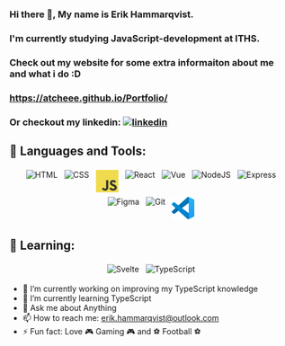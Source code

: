 ### Hi there 👋, My name is Erik Hammarqvist.
### I'm currently studying JavaScript-development at ITHS.

### Check out my website for some extra informaiton about me and what i do :D
### https://atcheee.github.io/Portfolio/

### Or checkout my linkedin: [<img src='https://cdn.jsdelivr.net/npm/simple-icons@3.0.1/icons/linkedin.svg' alt='linkedin' height='40'>](https://www.linkedin.com/in/erik-hammarqvist-610aa7231/)  

## 🧰 Languages and Tools:
<p align="center">

<img src="https://cdn.jsdelivr.net/gh/devicons/devicon/icons/html5/html5-original.svg" alt="HTML" height="40" style="vertical-align:top; margin:4px" />
<img src="https://cdn.jsdelivr.net/gh/devicons/devicon/icons/css3/css3-original.svg" alt="CSS" height="40" style="vertical-align:top; margin:4px" />
<img src="https://raw.githubusercontent.com/github/explore/80688e429a7d4ef2fca1e82350fe8e3517d3494d/topics/javascript/javascript.png" alt="Javascript" height="40" style="vertical-align:top; margin:4px">
<img src="https://cdn.jsdelivr.net/gh/devicons/devicon/icons/react/react-original.svg" alt="React" height="40" style="vertical-align:top; margin:4px"/>
<img src="https://cdn.jsdelivr.net/gh/devicons/devicon/icons/vuejs/vuejs-plain.svg" alt="Vue" height="40" style="vertical-align:top; margin:4px" />
<img src="https://cdn.jsdelivr.net/gh/devicons/devicon/icons/nodejs/nodejs-original-wordmark.svg" alt="NodeJS" height="40" style="vertical-align:top; margin:4px" />
<img src="https://cdn.jsdelivr.net/gh/devicons/devicon/icons/express/express-original.svg" alt="Express" height="40" style="vertical-align:top; margin:4px" />
<img src="https://cdn.jsdelivr.net/gh/devicons/devicon/icons/figma/figma-original.svg" alt="Figma" height="40" style="vertical-align:top; margin:4px" />
<img src="https://cdn.jsdelivr.net/gh/devicons/devicon/icons/git/git-plain-wordmark.svg" alt="Git" height="40" style="vertical-align:top; margin:4px" />
<img src="https://raw.githubusercontent.com/github/explore/80688e429a7d4ef2fca1e82350fe8e3517d3494d/topics/visual-studio-code/visual-studio-code.png" alt="VS Code" height="40" style="vertical-align:top; margin:4px">

</p>

## 📖 Learning:
<p align="center">

<img src="https://cdn.jsdelivr.net/gh/devicons/devicon/icons/svelte/svelte-original.svg" alt="Svelte" height="40" style="vertical-align:top; margin:4px" />
<img src="https://cdn.jsdelivr.net/gh/devicons/devicon/icons/typescript/typescript-original.svg" alt="TypeScript" height="40" style="vertical-align:top; margin:4px" />
</p>

- 🔭 I’m currently working on improving my TypeScript knowledge
- 🌱 I’m currently learning TypeScript
- 💬 Ask me about Anything 
- 📫 How to reach me: erik.hammarqvist@outlook.com 
- ⚡ Fun fact: Love 🎮 Gaming 🎮 and ⚽ Football ⚽

